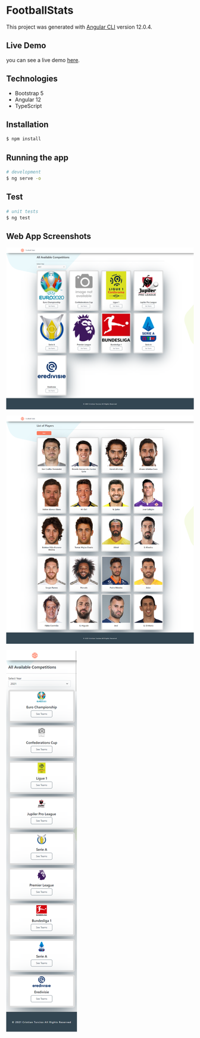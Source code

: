 # FootballStats

This project was generated with [Angular CLI](https://github.com/angular/angular-cli) version 12.0.4.

## Live Demo

you can see a live demo [here](https://thirsty-curie-7274bc.netlify.app/).

## Technologies

- Bootstrap 5
- Angular 12
- TypeScript

## Installation

```bash
$ npm install
```

## Running the app

```bash
# development
$ ng serve -o
```

## Test

```bash
# unit tests
$ ng test
```

## Web App Screenshots

![List of Competitions](src/assets/img/competitions.png)

![List of Players](src/assets/img/players.png)

![List of Competitions- Mobile view](src/assets/img/competitions-mobile.png)

